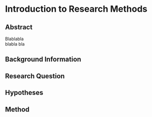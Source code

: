 # Introduction to Research Methods
## Abstract
Blablabla \
blabla
bla

## Background Information

## Research Question

## Hypotheses

## Method
